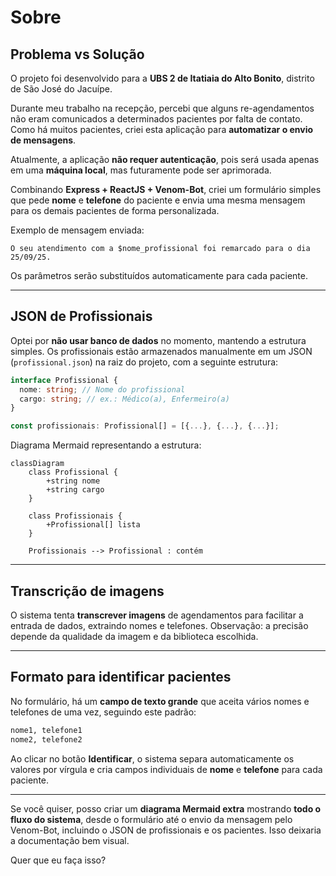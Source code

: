 # Sobre

## Problema vs Solução

O projeto foi desenvolvido para a **UBS 2 de Itatiaia do Alto Bonito**, distrito de São José do Jacuípe.

Durante meu trabalho na recepção, percebi que alguns re-agendamentos não eram comunicados a determinados pacientes por falta de contato. Como há muitos pacientes, criei esta aplicação para **automatizar o envio de mensagens**.

Atualmente, a aplicação **não requer autenticação**, pois será usada apenas em uma **máquina local**, mas futuramente pode ser aprimorada.

Combinando **Express + ReactJS + Venom-Bot**, criei um formulário simples que pede **nome** e **telefone** do paciente e envia uma mesma mensagem para os demais pacientes de forma personalizada.

Exemplo de mensagem enviada:

```
O seu atendimento com a $nome_profissional foi remarcado para o dia 25/09/25.
```

Os parâmetros serão substituídos automaticamente para cada paciente.

---

## JSON de Profissionais

Optei por **não usar banco de dados** no momento, mantendo a estrutura simples. Os profissionais estão armazenados manualmente em um JSON (`profissional.json`) na raiz do projeto, com a seguinte estrutura:

```ts
interface Profissional {
  nome: string; // Nome do profissional
  cargo: string; // ex.: Médico(a), Enfermeiro(a)
}

const profissionais: Profissional[] = [{...}, {...}, {...}];
```

Diagrama Mermaid representando a estrutura:

```mermaid
classDiagram
    class Profissional {
        +string nome
        +string cargo
    }

    class Profissionais {
        +Profissional[] lista
    }

    Profissionais --> Profissional : contém
```

---

## Transcrição de imagens

O sistema tenta **transcrever imagens** de agendamentos para facilitar a entrada de dados, extraindo nomes e telefones.
Observação: a precisão depende da qualidade da imagem e da biblioteca escolhida.

---

## Formato para identificar pacientes

No formulário, há um **campo de texto grande** que aceita vários nomes e telefones de uma vez, seguindo este padrão:

```txt
nome1, telefone1
nome2, telefone2
```

Ao clicar no botão **Identificar**, o sistema separa automaticamente os valores por vírgula e cria campos individuais de **nome** e **telefone** para cada paciente.

---

Se você quiser, posso criar um **diagrama Mermaid extra** mostrando **todo o fluxo do sistema**, desde o formulário até o envio da mensagem pelo Venom-Bot, incluindo o JSON de profissionais e os pacientes. Isso deixaria a documentação bem visual.

Quer que eu faça isso?
